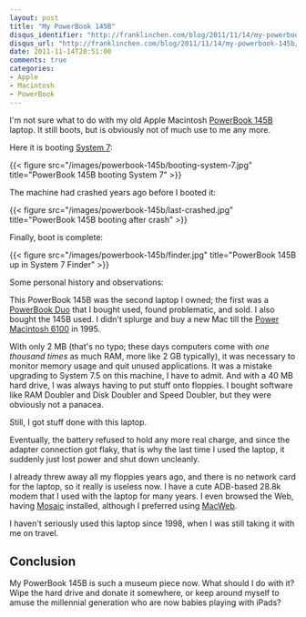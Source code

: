 ```yaml
---
layout: post
title: "My PowerBook 145B"
disqus_identifier: "http://franklinchen.com/blog/2011/11/14/my-powerbook-145b/"
disqus_url: "http://franklinchen.com/blog/2011/11/14/my-powerbook-145b/"
date: 2011-11-14T20:51:00
comments: true
categories:
- Apple
- Macintosh
- PowerBook
---
```

I'm not sure what to do with my old Apple Macintosh [PowerBook 145B](http://en.wikipedia.org/wiki/PowerBook_140#PowerBook_145B) laptop. It still boots, but is obviously not of much use to me any more.

Here it is booting [System 7](http://en.wikipedia.org/wiki/System_7):

{{< figure src="/images/powerbook-145b/booting-system-7.jpg" title="PowerBook 145B booting System 7" >}}

The machine had crashed years ago before I booted it:

{{< figure src="/images/powerbook-145b/last-crashed.jpg" title="PowerBook 145B booting after crash" >}}

Finally, boot is complete:

{{< figure src="/images/powerbook-145b/finder.jpg" title="PowerBook 145B up in System 7 Finder" >}}

Some personal history and observations:

<!--more-->

This PowerBook 145B was the second laptop I owned; the first was a [PowerBook Duo](http://en.wikipedia.org/wiki/PowerBook_Duo) that I bought used, found problematic, and sold. I also bought the 145B used. I didn't splurge and buy a new Mac till the [Power Macintosh 6100](http://en.wikipedia.org/wiki/Power_Macintosh_6100) in 1995.

With only 2 MB (that's no typo; these days computers come with *one thousand times* as much RAM, more like 2 GB typically), it was necessary to monitor memory usage and quit unused applications. It was a mistake upgrading to System 7.5 on this machine, I have to admit. And with a 40 MB hard drive, I was always having to put stuff onto floppies. I bought software like RAM Doubler and Disk Doubler and Speed Doubler, but they were obviously not a panacea.

Still, I got stuff done with this laptop.

Eventually, the battery refused to hold any more real charge, and since the adapter connection got flaky, that is why the last time I used the laptop, it suddenly just lost power and shut down uncleanly.

I already threw away all my floppies years ago, and there is no network card for the laptop, so it really is useless now. I have a cute ADB-based 28.8k modem that I used with the laptop for many years. I even browsed the Web, having [Mosaic](http://en.wikipedia.org/wiki/Mosaic_%28web_browser%29) installed, although I preferred using [MacWeb](http://en.wikipedia.org/wiki/MacWeb).

I haven't seriously used this laptop since 1998, when I was still taking it with me on travel.

## Conclusion

My PowerBook 145B is such a museum piece now. What should I do with it? Wipe the hard drive and donate it somewhere, or keep around myself to amuse the millennial generation who are now babies playing with iPads?
